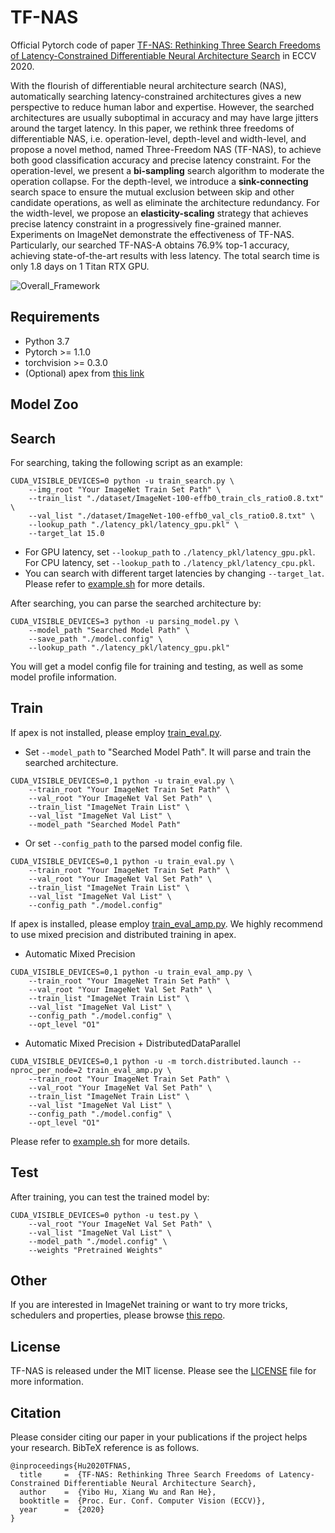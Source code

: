 # TF-NAS

Official Pytorch code of paper [TF-NAS: Rethinking Three Search Freedoms of Latency-Constrained Differentiable Neural Architecture Search]() in ECCV 2020.

With the flourish of differentiable neural architecture search (NAS), automatically searching latency-constrained architectures gives a new perspective to reduce human labor and expertise. However, the searched architectures are usually suboptimal in accuracy and may have large jitters around the target latency. In this paper, we rethink three freedoms of differentiable NAS, i.e. operation-level, depth-level and width-level, and propose a novel method, named Three-Freedom NAS (TF-NAS), to achieve both good classification accuracy and precise latency constraint. For the operation-level, we present a **bi-sampling** search algorithm to moderate the operation collapse. For the depth-level, we introduce a **sink-connecting** search space to ensure the mutual exclusion between skip and other candidate operations, as well as eliminate the architecture redundancy. For the width-level, we propose an **elasticity-scaling** strategy that achieves precise latency constraint in a progressively fine-grained manner. Experiments on ImageNet demonstrate the effectiveness of TF-NAS. Particularly, our searched TF-NAS-A obtains 76.9% top-1 accuracy, achieving state-of-the-art results with less latency. The total search time is only 1.8 days on 1 Titan RTX GPU.

![Overall_Framework](https://github.com/AberHu/TF-NAS/images/overall_framework.png)

## Requirements
- Python 3.7
- Pytorch >= 1.1.0
- torchvision >= 0.3.0
- (Optional) apex from [this link](https://github.com/NVIDIA/apex.git)

## Model Zoo

## Search
For searching, taking the following script as an example:
```
CUDA_VISIBLE_DEVICES=0 python -u train_search.py \
	--img_root "Your ImageNet Train Set Path" \
	--train_list "./dataset/ImageNet-100-effb0_train_cls_ratio0.8.txt" \
	--val_list "./dataset/ImageNet-100-effb0_val_cls_ratio0.8.txt" \
	--lookup_path "./latency_pkl/latency_gpu.pkl" \
	--target_lat 15.0
```
- For GPU latency, set `--lookup_path` to `./latency_pkl/latency_gpu.pkl`. For CPU latency, set `--lookup_path` to `./latency_pkl/latency_cpu.pkl`.
- You can search with different target latencies by changing `--target_lat`.
Please refer to [example.sh]() for more details.

After searching, you can parse the searched architecture by:
```
CUDA_VISIBLE_DEVICES=3 python -u parsing_model.py \
	--model_path "Searched Model Path" \
	--save_path "./model.config" \
	--lookup_path "./latency_pkl/latency_gpu.pkl"
```
You will get a model config file for training and testing, as well as some model profile information. 

## Train
If apex is not installed, please employ [train_eval.py]().

- Set `--model_path` to "Searched Model Path". It will parse and train the searched architecture.
```
CUDA_VISIBLE_DEVICES=0,1 python -u train_eval.py \
	--train_root "Your ImageNet Train Set Path" \
	--val_root "Your ImageNet Val Set Path" \
	--train_list "ImageNet Train List" \
	--val_list "ImageNet Val List" \
	--model_path "Searched Model Path"
```
- Or set `--config_path` to the parsed model config file.
```
CUDA_VISIBLE_DEVICES=0,1 python -u train_eval.py \
	--train_root "Your ImageNet Train Set Path" \
	--val_root "Your ImageNet Val Set Path" \
	--train_list "ImageNet Train List" \
	--val_list "ImageNet Val List" \
	--config_path "./model.config"
```

If apex is installed, please employ [train_eval_amp.py](). We highly recommend to use mixed precision and distributed training in apex.

- Automatic Mixed Precision
```
CUDA_VISIBLE_DEVICES=0,1 python -u train_eval_amp.py \
	--train_root "Your ImageNet Train Set Path" \
	--val_root "Your ImageNet Val Set Path" \
	--train_list "ImageNet Train List" \
	--val_list "ImageNet Val List" \
	--config_path "./model.config" \
	--opt_level "O1"
```
- Automatic Mixed Precision + DistributedDataParallel
```
CUDA_VISIBLE_DEVICES=0,1 python -u -m torch.distributed.launch --nproc_per_node=2 train_eval_amp.py \
	--train_root "Your ImageNet Train Set Path" \
	--val_root "Your ImageNet Val Set Path" \
	--train_list "ImageNet Train List" \
	--val_list "ImageNet Val List" \
	--config_path "./model.config" \
	--opt_level "O1"
```

Please refer to [example.sh]() for more details.

## Test
After training, you can test the trained model by:
```
CUDA_VISIBLE_DEVICES=0 python -u test.py \
	--val_root "Your ImageNet Val Set Path" \
	--val_list "ImageNet Val List" \
	--model_path "./model.config" \
	--weights "Pretrained Weights"
```

## Other
If you are interested in ImageNet training or want to try more tricks, schedulers and properties, please browse [this repo]().

## License
TF-NAS is released under the MIT license. Please see the [LICENSE](https://github.com/AberHu/TF-NAS/LICENSE) file for more information.

## Citation
Please consider citing our paper in your publications if the project helps your research. BibTeX reference is as follows.
```
@inproceedings{Hu2020TFNAS,
  title     =  {TF-NAS: Rethinking Three Search Freedoms of Latency-Constrained Differentiable Neural Architecture Search},
  author    =  {Yibo Hu, Xiang Wu and Ran He},
  booktitle =  {Proc. Eur. Conf. Computer Vision (ECCV)},
  year      =  {2020}
}
```
